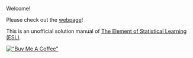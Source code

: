 Welcome!

Please check out the [webpage](https://yuhangzhou88.github.io/ESL_Solution/)!

This is an unofficial solution manual of [The Element of Statistical Learning (ESL)](https://web.stanford.edu/~hastie/ElemStatLearn/).

[!["Buy Me A Coffee"](https://www.buymeacoffee.com/assets/img/custom_images/orange_img.png)](https://www.buymeacoffee.com/YuhangZhou)

